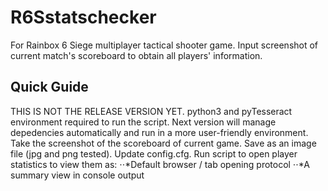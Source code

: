 # R6Sstatschecker
For Rainbox 6 Siege multiplayer tactical shooter game. Input screenshot of current match's scoreboard to obtain all players' information. 

## Quick Guide

THIS IS NOT THE RELEASE VERSION YET. python3 and pyTesseract environment required to run the script. Next version will manage depedencies automatically and run in a more user-friendly environment. 
Take the screenshot of the scoreboard of current game. Save as an image file (jpg and png tested). Update config.cfg. Run script to open player statistics to view them as:
⋅⋅*Default browser / tab opening protocol
⋅⋅*A summary view in console output
